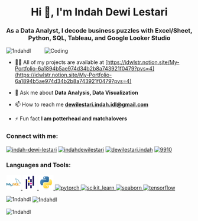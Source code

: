 <h1 align="center">Hi 👋, I'm Indah Dewi Lestari</h1>
<h3 align="center">As a Data Analyst, I decode business puzzles with Excel/Sheet, Python, SQL, Tableau, and Google Looker Studio</h3>
<img align="right" alt="Coding" width="400" src="https://www.sardonyx.in/themes/images/bigdata-solution/sardonyx-bigdata-rowimg5.gif">

<p align="left"> <img src="https://komarev.com/ghpvc/?username=1ndahdl&label=Profile%20views&color=0e75b6&style=flat" alt="1ndahdl" /> </p>

- 👨‍💻 All of my projects are available at [https://idwlstr.notion.site/My-Portfolio-6a1894b5ae974d34b2b8a743921f0479?pvs=4](https://idwlstr.notion.site/My-Portfolio-6a1894b5ae974d34b2b8a743921f0479?pvs=4)

- 💬 Ask me about **Data Analysis, Data Visualization**

- 📫 How to reach me **dewilestari.indah.idl@gmail.com**

- ⚡ Fun fact **I am potterhead and matchalovers**

<h3 align="left">Connect with me:</h3>
<p align="left">
<a href="https://linkedin.com/in/indah-dewi-lestari" target="blank"><img align="center" src="https://raw.githubusercontent.com/rahuldkjain/github-profile-readme-generator/master/src/images/icons/Social/linked-in-alt.svg" alt="indah-dewi-lestari" height="30" width="40" /></a>
<a href="https://kaggle.com/indahdewilestari" target="blank"><img align="center" src="https://raw.githubusercontent.com/rahuldkjain/github-profile-readme-generator/master/src/images/icons/Social/kaggle.svg" alt="indahdewilestari" height="30" width="40" /></a>
<a href="https://instagram.com/dewilestari.indah" target="blank"><img align="center" src="https://raw.githubusercontent.com/rahuldkjain/github-profile-readme-generator/master/src/images/icons/Social/instagram.svg" alt="dewilestari.indah" height="30" width="40" /></a>
<a href="https://discord.gg/9910" target="blank"><img align="center" src="https://raw.githubusercontent.com/rahuldkjain/github-profile-readme-generator/master/src/images/icons/Social/discord.svg" alt="9910" height="30" width="40" /></a>
</p>

<h3 align="left">Languages and Tools:</h3>
<p align="left"> <a href="https://www.mysql.com/" target="_blank" rel="noreferrer"> <img src="https://raw.githubusercontent.com/devicons/devicon/master/icons/mysql/mysql-original-wordmark.svg" alt="mysql" width="40" height="40"/> </a> <a href="https://pandas.pydata.org/" target="_blank" rel="noreferrer"> <img src="https://raw.githubusercontent.com/devicons/devicon/2ae2a900d2f041da66e950e4d48052658d850630/icons/pandas/pandas-original.svg" alt="pandas" width="40" height="40"/> </a> <a href="https://www.python.org" target="_blank" rel="noreferrer"> <img src="https://raw.githubusercontent.com/devicons/devicon/master/icons/python/python-original.svg" alt="python" width="40" height="40"/> </a> <a href="https://pytorch.org/" target="_blank" rel="noreferrer"> <img src="https://www.vectorlogo.zone/logos/pytorch/pytorch-icon.svg" alt="pytorch" width="40" height="40"/> </a> <a href="https://scikit-learn.org/" target="_blank" rel="noreferrer"> <img src="https://upload.wikimedia.org/wikipedia/commons/0/05/Scikit_learn_logo_small.svg" alt="scikit_learn" width="40" height="40"/> </a> <a href="https://seaborn.pydata.org/" target="_blank" rel="noreferrer"> <img src="https://seaborn.pydata.org/_images/logo-mark-lightbg.svg" alt="seaborn" width="40" height="40"/> </a> <a href="https://www.tensorflow.org" target="_blank" rel="noreferrer"> <img src="https://www.vectorlogo.zone/logos/tensorflow/tensorflow-icon.svg" alt="tensorflow" width="40" height="40"/> </a> </p>

<p><img align="left" src="https://github-readme-stats.vercel.app/api/top-langs?username=1ndahdl&show_icons=true&locale=en&layout=compact" alt="1ndahdl" /></p>

<p>&nbsp;<img align="center" src="https://github-readme-stats.vercel.app/api?username=1ndahdl&show_icons=true&locale=en" alt="1ndahdl" /></p>

<p><img align="center" src="https://github-readme-streak-stats.herokuapp.com/?user=1ndahdl&" alt="1ndahdl" /></p>
